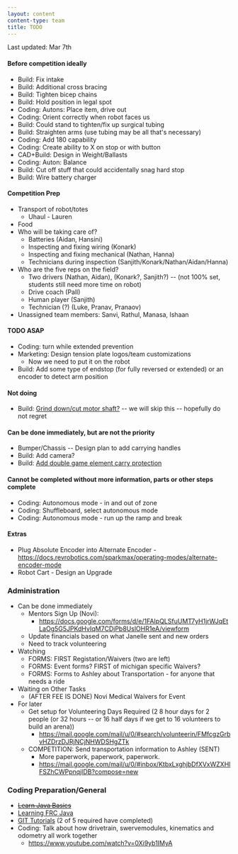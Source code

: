 ```yaml
---
layout: content
content-type: team
title: TODO
---
```

Last updated: Mar 7th

#### Before competition ideally
* Build: Fix intake 
* Build: Additional cross bracing
* Build: Tighten bicep chains
* Build: Hold position in legal spot
* Coding: Autons: Place item, drive out
* Coding: Orient correctly when robot faces us
* Build: Could stand to tighten/fix up surgical tubing
* Build: Straighten arms (use tubing may be all that's necessary)
* Coding: Add 180 capability
* Coding: Create ability to X on stop or with button
* CAD+Build: Design in Weight/Ballasts
* Coding: Auton: Balance
* Build: Cut off stuff that could accidentally snag hard stop
* Build: Wire battery charger    

#### Competition Prep
* Transport of robot/totes
    * Uhaul - Lauren
* Food
* Who will be taking care of?
    * Batteries (Aidan, Hansini)
    * Inspecting and fixing wiring (Konark)
    * Inspecting and fixing mechanical (Nathan, Hanna)
    * Technicians during inspection (Sanjith/Konark/Nathan/Aidan/Hanna)
* Who are the five reps on the field?
    * Two drivers (Nathan, Aidan), (Konark?, Sanjith?) -- (not 100% set, students still need more time on robot)
    * Drive coach (Pall)
    * Human player (Sanjith)
    * Technician (?) (Luke, Pranav, Pranaov)
* Unassigned team members: Sanvi, Rathul, Manasa, Ishaan

#### TODO ASAP
* Coding: turn while extended prevention
* Marketing: Design tension plate logos/team customizations
    * Now we need to put it on the robot
* Build: Add some type of endstop (for fully reversed or extended) or an encoder to detect arm position

#### Not doing
* Build: [Grind down/cut motor shaft?](https://youtu.be/cAuw28GBfac?t=6659) -- we will skip this -- hopefully do not regret

#### Can be done immediately, but are not the priority
* Bumper/Chassis -- Design plan to add carrying handles 
* Build: Add camera?
* Build: [Add double game element carry protection](https://youtu.be/HqV5bPj1rbc?t=1246)

#### Cannot be completed without more information, parts or other steps complete
* Coding: Autonomous mode - in and out of zone
* Coding: Shuffleboard, select autonomous mode
* Coding: Autonomous mode - run up the ramp and break

#### Extras
* Plug Absolute Encoder into Alternate Encoder - https://docs.revrobotics.com/sparkmax/operating-modes/alternate-encoder-mode
* Robot Cart - Design an Upgrade 

### Administration
* Can be done immediately    
    * Mentors Sign Up (Novi):
        * https://docs.google.com/forms/d/e/1FAIpQLSfuUMT7yH1jrWJqEtLaOg5G5JPKdHvIqM7CDjPb8UslOHR1eA/viewform    
    * Update financials based on what Janelle sent and new orders 
    * Need to track volunteering
* Watching
    * FORMS: FIRST Registation/Waivers (two are left)
    * FORMS: Event forms? FIRST of michigan specific Waivers?
    * FORMS: Forms to Ashley about Transportation - for anyone that needs a ride
* Waiting on Other Tasks
    * (AFTER FEE IS DONE) Novi Medical Waivers for Event
* For later
    * Get setup for Volunteering Days Required (2 8 hour days for 2 people (or 32 hours -- or 16 half days if we get to 16 volunteers to build an arena))
        * https://mail.google.com/mail/u/0/#search/volunteerin/FMfcgzGrbvHZDrzDJRjNCjNHWDSHgZTk
    * COMPETITION: Send transportation information to Ashley (SENT) 
        * More paperwork, paperwork, paperwork.
        * https://mail.google.com/mail/u/0/#inbox/KtbxLxghjbDfXVxWZXHlFSZhCWPpnqjlDB?compose=new


### Coding Preparation/General
* ~~[Learn Java Basics](tutorials/java)~~
* [Learning FRC Java](tutorials/frc-java)
* [GIT Tutorials](tutorials/git) (2 of 5 required have completed)
* Coding: Talk about how drivetrain, swervemodules, kinematics and odometry all work together
    * https://www.youtube.com/watch?v=0Xi9yb1IMyA

